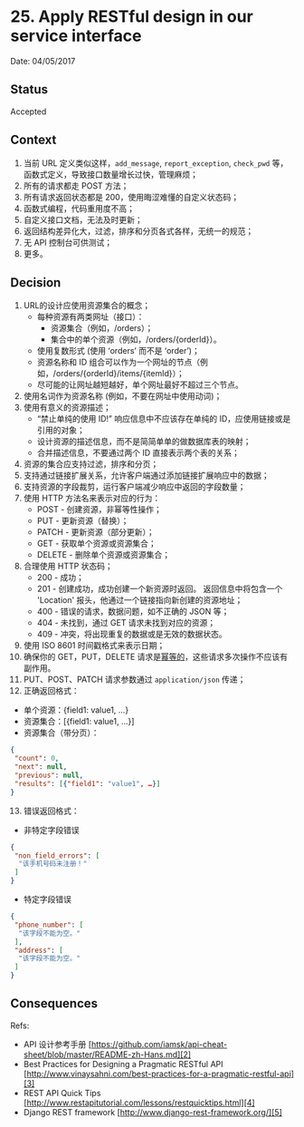 # 25. Apply RESTful design in our service interface

Date: 04/05/2017

## Status

Accepted

## Context

1. 当前 URL 定义类似这样，`add_message`, `report_exception`, `check_pwd` 等，函数式定义，导致接口数量增长过快，管理麻烦；
2. 所有的请求都走 POST 方法；
3. 所有请求返回状态都是 200，使用晦涩难懂的自定义状态码；
4. 函数式编程，代码重用度不高；
5. 自定义接口文档，无法及时更新；
6. 返回结构差异化大，过滤，排序和分页各式各样，无统一的规范；
7. 无 API 控制台可供测试；
8. 更多。

## Decision

1. URL的设计应使用资源集合的概念；
	* 每种资源有两类网址（接口）：
		* 资源集合（例如，/orders）；
		* 集合中的单个资源（例如，/orders/{orderId}）。
	* 使用复数形式 (使用 ‘orders’ 而不是 ‘order’)；
	* 资源名称和 ID 组合可以作为一个网址的节点（例如，/orders/{orderId}/items/{itemId}）；
	* 尽可能的让网址越短越好，单个网址最好不超过三个节点。
2. 使用名词作为资源名称 (例如，不要在网址中使用动词)；
3. 使用有意义的资源描述；
	* “禁止单纯的使用 ID!” 响应信息中不应该存在单纯的 ID，应使用链接或是引用的对象；
	* 设计资源的描述信息，而不是简简单单的做数据库表的映射；
	* 合并描述信息，不要通过两个 ID 直接表示两个表的关系；
4. 资源的集合应支持过滤，排序和分页；
5. 支持通过链接扩展关系，允许客户端通过添加链接扩展响应中的数据；
6. 支持资源的字段裁剪，运行客户端减少响应中返回的字段数量；
7. 使用 HTTP 方法名来表示对应的行为：
	* POST - 创建资源，非幂等性操作；
	* PUT - 更新资源（替换）；
	* PATCH - 更新资源（部分更新）；
	* GET - 获取单个资源或资源集合；
	* DELETE - 删除单个资源或资源集合；
8. 合理使用 HTTP 状态码；
	* 200 - 成功；
	* 201 - 创建成功，成功创建一个新资源时返回。 返回信息中将包含一个 'Location' 报头，他通过一个链接指向新创建的资源地址；
	* 400 - 错误的请求，数据问题，如不正确的 JSON 等；
	* 404 - 未找到，通过 GET 请求未找到对应的资源；
	* 409 - 冲突，将出现重复的数据或是无效的数据状态。
9. 使用 ISO 8601 时间戳格式来表示日期；
10. 确保你的 GET，PUT，DELETE 请求是[幂等的][1]，这些请求多次操作不应该有副作用。
11. PUT、POST、PATCH 请求参数通过 `application/json` 传递；
12. 正确返回格式：
* 单个资源：{field1: value1, …}
* 资源集合：[{field1: value1, …}]
* 资源集合（带分页）：

```json
{
 "count": 0,
 "next": null,
 "previous": null,
 "results": [{"field1": "value1", …}]
}
```

13. 错误返回格式：
* 非特定字段错误

```json 
{
 "non_field_errors": [
  "该手机号码未注册！"
 ]
}
```
* 特定字段错误
```json
{
 "phone_number": [
  "该字段不能为空。"
 ],
 "address": [
  "该字段不能为空。"
 ]
}
```

## Consequences

Refs:

* API 设计参考手册 [https://github.com/iamsk/api-cheat-sheet/blob/master/README-zh-Hans.md][2]
* Best Practices for Designing a Pragmatic RESTful API [http://www.vinaysahni.com/best-practices-for-a-pragmatic-restful-api][3]
* REST API Quick Tips [http://www.restapitutorial.com/lessons/restquicktips.html][4]
* Django REST framework [http://www.django-rest-framework.org/][5]

[1]:	http://www.restapitutorial.com/lessons/idempotency.html
[2]:	https://github.com/iamsk/api-cheat-sheet/blob/master/README-zh-Hans.md
[3]:	http://www.vinaysahni.com/best-practices-for-a-pragmatic-restful-api
[4]:	http://www.restapitutorial.com/lessons/restquicktips.html
[5]:	http://www.django-rest-framework.org/